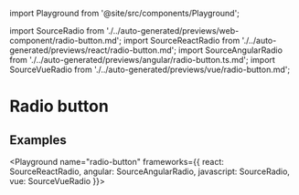 import Playground from '@site/src/components/Playground';

import SourceRadio from './../auto-generated/previews/web-component/radio-button.md';
import SourceReactRadio from './../auto-generated/previews/react/radio-button.md';
import SourceAngularRadio from './../auto-generated/previews/angular/radio-button.ts.md';
import SourceVueRadio from './../auto-generated/previews/vue/radio-button.md';

# Radio button

## Examples

<Playground
name="radio-button"
frameworks={{
  react: SourceReactRadio,
  angular: SourceAngularRadio,
  javascript: SourceRadio,
  vue: SourceVueRadio
}}>
</Playground>
